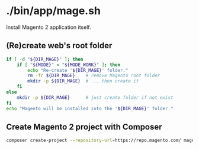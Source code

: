 # ./bin/app/mage.sh

Install Magento 2 application itself.



## (Re)create web's root folder

```bash
if [ -d "${DIR_MAGE}" ]; then
    if [ "${MODE}" = "${MODE_WORK}" ]; then
        echo "Re-create '${DIR_MAGE}' folder."
        rm -fr ${DIR_MAGE}    # remove Magento root folder
        mkdir -p ${DIR_MAGE}  # ... then create it
    fi
else
    mkdir -p ${DIR_MAGE}      # just create folder if not exist
fi
echo "Magento will be installed into the '${DIR_MAGE}' folder."
```


## Create Magento 2 project with Composer

```bash
composer create-project --repository-url=https://repo.magento.com/ magento/project-community-edition ${DIR_MAGE}
```